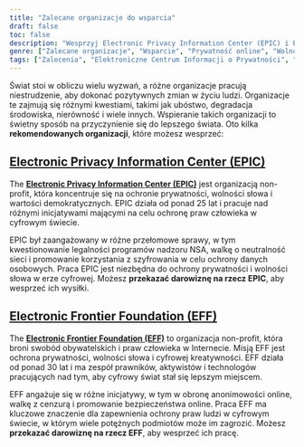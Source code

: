 ```yaml
---
title: "Zalecane organizacje do wsparcia"
draft: false
toc: false
description: "Wesprzyj Electronic Privacy Information Center (EPIC) i Electronic Frontier Foundation (EFF), aby chronić prywatność w Internecie, wolność słowa i wartości demokratyczne. Przekaż darowiznę na obronę praw człowieka i wolności w cyfrowym świecie."
genre: ["Zalecane organizacje", "Wsparcie", "Prywatność online", "Wolność wypowiedzi", "Wartości demokratyczne", "EPIC", "EFF", "Prywatność", "Swobody obywatelskie", "Prawa człowieka", "Aktywizm cyfrowy", "Organizacje non-profit", "Darowizna", "Prawa cyfrowe", "Ochrona danych", "Cyberbezpieczeństwo", "Neutralność sieci", "Anonimowość online", "Cenzura"]
tags: ["Zalecenia", "Elektroniczne Centrum Informacji o Prywatności", "EPIC", "Fundacja Electronic Frontier", "EFF", "prywatność", "wolność słowa", "wartości demokratyczne", "misja", "wolności obywatelskie", "prawa człowieka", "adwokaci", "aktywiści", "technolodzy", "swobodna ekspresja", "cyfrowa kreatywność", "darowizna", "prywatność online", "prawa online", "ochrona danych", "cyberbezpieczeństwo", "neutralność sieci", "anonimowość online", "cenzura", "organizacje non-profit", "cyfrowy aktywizm", "wsparcie", "cyfrowy świat"]
---
```


Świat stoi w obliczu wielu wyzwań, a różne organizacje pracują niestrudzenie, aby dokonać pozytywnych zmian w życiu ludzi. Organizacje te zajmują się różnymi kwestiami, takimi jak ubóstwo, degradacja środowiska, nierówność i wiele innych. Wspieranie takich organizacji to świetny sposób na przyczynienie się do lepszego świata. Oto kilka **rekomendowanych organizacji**, które możesz wesprzeć:

## [Electronic Privacy Information Center (EPIC)](https://donatenow.networkforgood.org/epic)

The [**Electronic Privacy Information Center (EPIC)**](https://donatenow.networkforgood.org/epic) jest organizacją non-profit, która koncentruje się na ochronie prywatności, wolności słowa i wartości demokratycznych. EPIC działa od ponad 25 lat i pracuje nad różnymi inicjatywami mającymi na celu ochronę praw człowieka w cyfrowym świecie.

EPIC był zaangażowany w różne przełomowe sprawy, w tym kwestionowanie legalności programów nadzoru NSA, walkę o neutralność sieci i promowanie korzystania z szyfrowania w celu ochrony danych osobowych. Praca EPIC jest niezbędna do ochrony prywatności i wolności słowa w erze cyfrowej. Możesz **przekazać darowiznę na rzecz EPIC**, aby wesprzeć ich wysiłki.

## [Electronic Frontier Foundation (EFF)](https://www.eff.org/issues/bloggers/legal/join)

The [**Electronic Frontier Foundation (EFF)**](https://www.eff.org/issues/bloggers/legal/join) to organizacja non-profit, która broni swobód obywatelskich i praw człowieka w Internecie. Misją EFF jest ochrona prywatności, wolności słowa i cyfrowej kreatywności. EFF działa od ponad 30 lat i ma zespół prawników, aktywistów i technologów pracujących nad tym, aby cyfrowy świat stał się lepszym miejscem.

EFF angażuje się w różne inicjatywy, w tym w obronę anonimowości online, walkę z cenzurą i promowanie bezpieczeństwa online. Praca EFF ma kluczowe znaczenie dla zapewnienia ochrony praw ludzi w cyfrowym świecie, w którym wiele potężnych podmiotów może im zagrozić. Możesz **przekazać darowiznę na rzecz EFF**, aby wesprzeć ich pracę.
